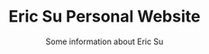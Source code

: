 <div align="center">
  <h1>Eric Su Personal Website</h1>
  <p>Some information about Eric Su</p>
  
  
</div>

